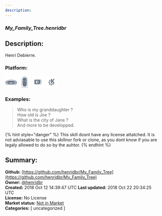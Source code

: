 ```yaml
---
description: 
---
```


### _My_Family_Tree.henridbr_  
## Description:  

Henri Debierre.
  
### Platform:  
 ![Mark I](../.gitbook/assets/mark-1-icon.png)  ![Mark II](../.gitbook/assets/mark-2-icon.png)  ![Picroft](../.gitbook/assets/picroft-icon.png)  ![plasmoid](../.gitbook/assets/kde.png)   
### Examples:  
> Who is my granddaughter ?  
> How old is Joe ?  
> What is the city of Jane ?  
> And more to be developped.  
  
{% hint style="danger" %}
This skill dosnt have any license attatched. It is not adviasable to use this skillnor fork or clone, as you dont know if you are legaly allowed to do so by the auhtor.
{% endhint %}
  
## Summary:  
**Github:** [https://github.com/henridbr/My_Family_Tree](https://github.com/henridbr/My_Family_Tree)  
**Owner:** [@henridbr](https://github.com/henridbr)  
**Created:** 2018 Oct 12 14:39:47 UTC  **Last updated:** 2018 Oct 22 20:34:25 UTC  
**License:** No License  
**Market status:** [Not in Market](https://market.mycroft.ai/skill/)  
**Categories:** [ uncategorized ]   
